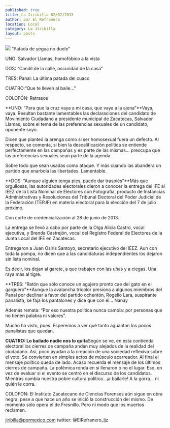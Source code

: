 ```yaml
---
published: true
title: La Jiribilla 02/07/2013
author: por El Refranero
location: Local
category: La Jiribilla
layout: posts
---
```


![](http://i.imgur.com/40pYRVIm.jpg)
“Patada de yegua no duele”

UNO: Salvador Llamas, homofóbico a la vista 

DOS: “Candil de la calle, oscuridad de la casa”

TRES: Panal: La última patada del cuaco

CUATRO:“Que te lleven al baile…”

COLOFÓN: Retrasos


**UNO: “Para que la cruz vaya a mi casa, que vaya a la ajena”**Vaya, vaya.
Resultan bastante lamentables las declaraciones del candidato de Movimiento Ciudadano a presidente municipal de Zacatecas, Salvador Llamas, sobre el tema de las preferencias sexuales de un candidato, oponente suyo.

Dicen que planteó la arenga como si ser homosexual fuera un defecto.
Al respecto, se comenta, si bien la descalificación política se entiende perfectamente en las campañas y es parte de las mismas… preocupa que las preferencias sexuales sean parte de la agenda.

Sobre todo que sean usadas como ataque.
Y más cuando las abandera un partido que enarbola las libertades.
Lamentable.

**DOS: “Aunque alguien tenga pies, puede dar traspiés”**Más que orgullosas, las autoridades electorales dieron a conocer la entrega del IFE al IEEZ de la Lista Nominal de Electores con Fotografía, producto de Instancias Administrativas y Resoluciones del Tribunal Electoral del Poder Judicial de la Federación (TEPJF) en materia electoral para la elección del 7 de julio próximo.

Con corte de credencialización al 28 de junio de 2013.

La entrega se llevó a cabo por parte de la Olga Alicia Castro, vocal ejecutiva, y Brenda Castrejón, vocal del Registro Federal de Electores de la Junta Local del IFE en Zacatecas.

Entregaron a Juan Osiris Santoyo, secretario ejecutivo del IEEZ.
Aun con toda la pompa, no dicen que a las candidaturas independientes los dejaron sin lista nominal.

Es decir, los dejan al garete, a que trabajen con las uñas y a ciegas.
Una raya más al tigre.

**TRES: “Ratón que sólo conoce un agujero pronto cae del gato en el garguero”**Aunque la avalancha tricolor presiona a algunos miembros del Panal por declinar a favor del partido ochentón, Rogelio Lara, suspirante panalista, se faja los pantalones y dice que con él… Nanay

Además remata: “Por eso nuestra política nunca cambia: por personas que no tienen palabra ni valores”.

Mucho ha visto, pues.
Esperemos a ver qué tanto aguantan los pocos panalistas que quedan.

**CUATRO: Lo bailado nadie nos lo quita**Según se ve, en esta contienda electoral los cierres de campaña andan muy alejados de la realidad del ciudadano.
Así, poco ayudan a la creación de una sociedad reflexiva sobre el voto.
Se convierten en simples actos de músculo acarreador.
Al final el mensaje político queda de lado.
Acaso recuerda el mensaje de los últimos cierres de campaña.
La polémica ronda en si llenaron o no el lugar.
Eso, en vez de evaluar si el evento se centró en el discurso de los candidatos.
Mientras cambia nuestra pobre cultura política…¡a bailarle!
A la gorra… ni quién le corra.

COLOFON:
El Instituto Zacatecano de Ciencias Forenses aún sigue en obra negra, pese a que hace un año se inició la construcción del mismo.
De momento sólo opera el de Fresnillo.
Pero ni modo que los muertos reclamen.

jiribilla@pormexico.com
twitter: @ElRefranero_ljz
